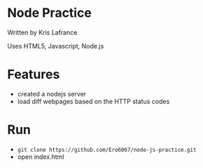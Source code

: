 # Node Practice

Written by Kris Lafrance

Uses HTML5, Javascript, Node.js

# Features

- created a nodejs server
- load diff webpages based on the HTTP status codes

# Run

- `git clone https://github.com/Ero6067/node-js-practice.git`
- open index.html

